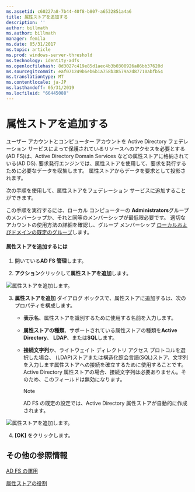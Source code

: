 ```yaml
---
ms.assetid: c60227a8-7b44-40f8-b807-a6532851a4a6
title: 属性ストアを追加する
description: ''
author: billmath
ms.author: billmath
manager: femila
ms.date: 05/31/2017
ms.topic: article
ms.prod: windows-server-threshold
ms.technology: identity-adfs
ms.openlocfilehash: 8d3027c419e85d1aec4b3b0308926a86bb37620d
ms.sourcegitcommit: eaf071249b6eb6b1a758b38579a2d87710abfb54
ms.translationtype: MT
ms.contentlocale: ja-JP
ms.lasthandoff: 05/31/2019
ms.locfileid: "66445088"
---
```

# <a name="add-an-attribute-store"></a>属性ストアを追加する


ユーザー アカウントとコンピューター アカウントを Active Directory フェデレーション サービスによって保護されているリソースへのアクセスを必要とする\(AD FS\)は、Active Directory Domain Services などの属性ストアに格納されている\(AD DS\). 要求発行エンジンでは、属性ストアを使用して、要求を発行するために必要なデータを収集します。 属性ストアからデータを要求として投影されます。  
  
次の手順を使用して、属性ストアをフェデレーション サービスに追加することができます。  
  
この手順を実行するには、ローカル コンピューターの **Administrators**グループのメンバーシップか、それと同等のメンバーシップが最低限必要です。  適切なアカウントの使用方法の詳細を確認し、グループ メンバーシップ [ローカルおよびドメインの既定のグループ](https://go.microsoft.com/fwlink/?LinkId=83477)します。   
  
#### <a name="to-add-an-attribute-store"></a>属性ストアを追加するには  
  
1.  開いている**AD FS 管理**します。  
  
2.  **アクション**クリックして**属性ストアを追加**します。  

![属性ストアを追加します。](media/Add-an-Attribute-Store/addstore1.PNG)
  
3. **属性ストアを追加** ダイアログ ボックスで、属性ストアに追加するは、次のプロパティを構成します。  
  
   -   **表示名**、属性ストアを識別するために使用する名前を入力します。  
  
   -   **属性ストアの種類**、サポートされている属性ストアの種類を**Active Directory**、 **LDAP**、または**SQL**します。  
  
   -   **接続文字列**か、ライトウェイト ディレクトリ アクセス プロトコルを選択した場合、 \(LDAP\)ストアまたは構造化照会言語\(SQL\)ストア、文字列を入力します属性ストアへの接続を確立するために使用することです。 Active Directory 属性ストアの場合、接続文字列は必要ありません。そのため、このフィールドは無効になります。  
  
       > [!NOTE]  
       > AD FS の既定の設定では、Active Directory 属性ストアが自動的に作成されます。  
 
![属性ストアを追加します。](media/Add-an-Attribute-Store/addstore2.PNG) 

4. **[OK]** をクリックします。  
  
## <a name="additional-references"></a>その他の参照情報  

[AD FS の運用](../../ad-fs/AD-FS-2016-Operations.md)
  
[属性ストアの役割](../../ad-fs/technical-reference/The-Role-of-Attribute-Stores.md)  
